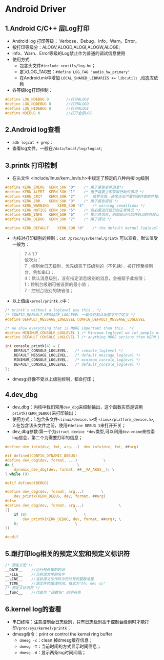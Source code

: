 # Android Driver
## 1.Android C/C++ 层Log打印
- Android log 打印等级： Verbose，Debug，Info，Warn，Error。
- 按打印等级分：ALOGV,ALOGD,ALOGI,ALOGW,ALOGE;
- Info、Warn、Error等级的Log禁止作为普通的调试信息使用
- 使用方式
  - 包含头文件`#include <cutils/log.h>`；
  - 定义LOG_TAG宏：`#define LOG_TAG "audio_hw_primary"`
  - 在Android.mk中增加 `LOCAL_SHARED_LIBRARIES += libcutils `,动态库依赖
- 各等级log打印控制：
```c
#define LOG_NDEBUG 0		//打开ALOGV
#define LOG_NDDEBUG 0 		//打开ALOGD
#define LOG_NIDEBUG 0		//打开ALOGI
#define NDEBUG 0		    //打开全部LOG
```
## 2.Android log查看

- `adb logcat + grep`：
- 查看log文件，一般在`/data/local/log/logcat`; 
## 3.printk 打印控制
- 在头文件 <include/linux/kern_levls.h>中规定了预定的八种内核log级别
```c
#define KERN_EMERG	KERN_SOH "0"	/* 用于紧急事件消息*/
#define KERN_ALERT	KERN_SOH "1"	/* 用于需要立即采取行动的情况 */
#define KERN_CRIT	KERN_SOH "2"	/*  临界状态，通常涉及严重的硬件或软件操作失败 */
#define KERN_ERR	KERN_SOH "3"	/* 用于报告错误 */
#define KERN_WARNING	KERN_SOH "4"	/* warning conditions */
#define KERN_NOTICE	KERN_SOH "5"	/* 有必要进行提示的正常情况 */
#define KERN_INFO	KERN_SOH "6"	/* 提示性信息，例如驱动可以在启动的时候以这个级别来打印找到的硬件信息 */
#define KERN_DEBUG	KERN_SOH "7"	/* 用于调试 */

#define KERN_DEFAULT	KERN_SOH "d"	/* the default kernel loglevel */

```
- 内核对打印级别的控制：`cat /proc/sys/kernel/printk` 可以查看，默认值受一般为：
  > 7 4 1 7  
  > 依次为：  
  > 7：控制台日志级别，优先级高于该级别的（不包括），被打印至控制台，例如串口；  
  > 4：默认消息级别，没有指定消息级别的消息，会被赋予此权限；  
  > 1：控制台级别可被设置的最小值；  
  > 7：控制台级别的缺省值；
- 以上值由`kernel/printk.c`中：
```c
/* printk's without a loglevel use this.. */
/* CONFIG_DEFAULT_MESSAGE_LOGLEVEL 一般会在默认配置文件中定义 */
#define DEFAULT_MESSAGE_LOGLEVEL CONFIG_DEFAULT_MESSAGE_LOGLEVEL 

/* We show everything that is MORE important than this.. */
#define MINIMUM_CONSOLE_LOGLEVEL 1 /* Minimum loglevel we let people use */
#define DEFAULT_CONSOLE_LOGLEVEL 7 /* anything MORE serious than KERN_DEBUG */

int console_printk[4] = {
	DEFAULT_CONSOLE_LOGLEVEL,	/* console_loglevel */
	DEFAULT_MESSAGE_LOGLEVEL,	/* default_message_loglevel */
	MINIMUM_CONSOLE_LOGLEVEL,	/* minimum_console_loglevel */
	DEFAULT_CONSOLE_LOGLEVEL,	/* default_console_loglevel */
};
```
- dmesg:好像不受以上级别控制，都会打印；
## 4.dev_dbg
- dev_dbg：内核中我们常用`dev_dbg`来控制输出，这个函数实质是调用 `printk(KERN_DEBUG)`来打印输出； 
- 使用方式：1.包含头文件`<linux/device.h>`或 `<linux/platform_device.h>`, 2.在包含该头文件之前，使用`#define DEBUG 1`来打开开关；
- dev_dbg参数:第一个为`struct device *dev`类型,可以利用`dev->name`来检索log信息，第二个为需要打印的信息；
```c
#define dev_info(dev, fmt, arg...) _dev_info(dev, fmt, ##arg)

#if defined(CONFIG_DYNAMIC_DEBUG)
#define dev_dbg(dev, format, ...)		     \
do {						     \
	dynamic_dev_dbg(dev, format, ##__VA_ARGS__); \
} while (0)

#elif defined(DEBUG)

#define dev_dbg(dev, format, arg...)		\
	dev_printk(KERN_DEBUG, dev, format, ##arg)
#else
#define dev_dbg(dev, format, arg...)				\
({								\
	if (0)							\
		dev_printk(KERN_DEBUG, dev, format, ##arg);	\
	0;							\
})

#endif
```
## 5.跟打印log相关的预定义宏和预定义标识符
```c
/* 预定义宏 */
__DATE__    //运行预处理的时间
__FILE__    //当前源文件的名字
__LINE__    //当前源文件代码中的行号的整数常量
__TIME__    //源文件的编译时间，格式为"hh: mm: ss"
/* 预定义标识符 */
__func__    //代表为 "函数名" 的字符串
```
## 6.kernel log的查看
- 串口终端：注意控制台日志级别，只有日志级别高于控制台级别时才能打印`/proc/sys/kernel/printk`；
- dmesg命令：print or control the kernel ring buffer
  - `dmesg -c`：clean 掉dmesg缓存信息；
  - `dmesg -T`：当前时间的方式显示时间信息；
  - `dmesg -d`：显示两条log时间间隔；
